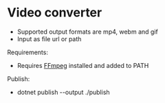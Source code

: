 # Video converter

- Supported output formats are mp4, webm and gif
- Input as file url or path

Requirements:

- Requires [FFmpeg](https://ffmpeg.org/download.html) installed and added to PATH

Publish:

- dotnet publish --output ./publish
